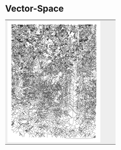 # Vector-Space

<table>
  <tr>
    <td bgcolor="#eee">
      <img src="300x/15-08-2020-10-300x.png">
    </td>
    <td bgcolor="#eee">
    </td>
    <td bgcolor="#eee">
    </td>
    <td bgcolor="#eee">
    </td>
  </tr>
</table>
